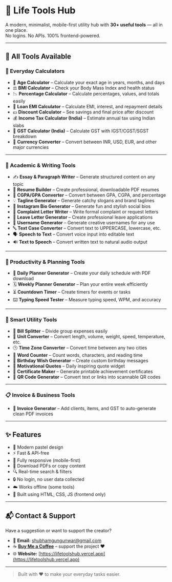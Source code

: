 # 🚀 Life Tools Hub

A modern, minimalist, mobile-first utility hub with **30+ useful tools** — all in one place.  
No logins. No APIs. 100% frontend-powered.

---

## 🧰 All Tools Available

### 🧮 Everyday Calculators
- 📅 **Age Calculator** – Calculate your exact age in years, months, and days  
- ⚖️ **BMI Calculator** – Check your Body Mass Index and health status  
- 📉 **Percentage Calculator** – Calculate percentages, values, and totals easily  
- 💸 **Loan EMI Calculator** – Calculate EMI, interest, and repayment details  
- 💵 **Discount Calculator** – See savings and final price after discount  
- 💰 **Income Tax Calculator (India)** – Estimate annual tax using Indian slabs  
- 🧾 **GST Calculator (India)** – Calculate GST with IGST/CGST/SGST breakdown  
- 💱 **Currency Converter** – Convert between INR, USD, EUR, and other major currencies

---

### 📝 Academic & Writing Tools
- ✍️ **Essay & Paragraph Writer** – Generate structured content on any topic  
- 📄 **Resume Builder** – Create professional, downloadable PDF resumes  
- 🧮 **CGPA/GPA Converter** – Convert between GPA, CGPA, and percentage  
- 💡 **Tagline Generator** – Generate catchy slogans and brand taglines  
- 🌟 **Instagram Bio Generator** – Generate fun and stylish social bios  
- 📢 **Complaint Letter Writer** – Write formal complaint or request letters  
- 📝 **Leave Letter Generator** – Create professional leave applications  
- 👤 **Username Generator** – Generate creative usernames for any use  
- 🔤 **Text Case Converter** – Convert text to UPPERCASE, lowercase, etc.  
- 🗣️ **Speech to Text** – Convert voice input into editable text  
- 🔊 **Text to Speech** – Convert written text to natural audio output

---

### 📅 Productivity & Planning Tools
- 📅 **Daily Planner Generator** – Create your daily schedule with PDF download  
- 🗓️ **Weekly Planner Generator** – Plan your entire week efficiently  
- ⏳ **Countdown Timer** – Create timers for events or tasks  
- ⌨️ **Typing Speed Tester** – Measure typing speed, WPM, and accuracy  

---

### 🧪 Smart Utility Tools
- 🧮 **Bill Splitter** – Divide group expenses easily  
- 📏 **Unit Converter** – Convert length, volume, weight, speed, temperature, etc.  
- 🕒 **Time Zone Converter** – Convert time between any two cities  
- 📝 **Word Counter** – Count words, characters, and reading time  
- 🎉 **Birthday Wish Generator** – Create custom birthday messages  
- 💬 **Motivational Quotes** – Daily inspiring quote widget  
- 📄 **Certificate Maker** – Generate printable achievement certificates  
- 🔲 **QR Code Generator** – Convert text or links into scannable QR codes  

---

### 📋 Invoice & Business Tools
- 🧾 **Invoice Generator** – Add clients, items, and GST to auto-generate clean PDF invoices

---

## ✨ Features

- 🌈 Modern pastel design
- ⚡ Fast & API-free
- 📱 Fully responsive (mobile-first)
- 💾 Download PDFs or copy content
- 🔍 Real-time search & filters
- 🔒 No login, no user data collected
- ☁️ Works offline (some tools)
- 🔧 Built using HTML, CSS, JS (frontend only)

---

## 📬 Contact & Support

Have a suggestion or want to support the creator?

- 📩 **Email:** shubhamgungunwar@gmail.com  
- ☕️ [**Buy Me a Coffee**](https://buymeacoffee.com/yourlink) – support the project ❤️  
- 🌐 **Website:** [https://lifetoolshub.vercel.app](https://lifetoolshub.vercel.app)

---

> Built with ❤️ to make your everyday tasks easier.

